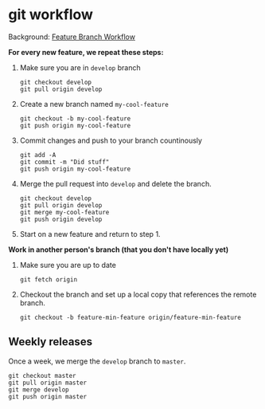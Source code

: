 # git workflow
Background: [Feature Branch Workflow](https://www.atlassian.com/git/tutorials/comparing-workflows/feature-branch-workflow)

**For every new feature, we repeat these steps:**

1. Make sure you are in `develop` branch

	```
	git checkout develop
	git pull origin develop
	```

2. Create a new branch named `my-cool-feature`
	
	```
	git checkout -b my-cool-feature
	git push origin my-cool-feature
	```

3. Commit changes and push to your branch countinously

	```
	git add -A
	git commit -m "Did stuff"
	git push origin my-cool-feature
	```

4. Merge the pull request into `develop` and delete the branch.
	
	```
	git checkout develop
	git pull origin develop
	git merge my-cool-feature
	git push origin develop 
	```

6. Start on a new feature and return to step 1.

**Work in another person's branch (that you don't have locally yet)**

1. Make sure you are up to date

	```
	git fetch origin
	```

2. Checkout the branch and set up a local copy that references the remote branch.

	```
	git checkout -b feature-min-feature origin/feature-min-feature
	```

## Weekly releases
Once a week, we merge the `develop` branch to `master`.

```
git checkout master
git pull origin master
git merge develop
git push origin master
```